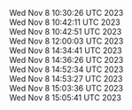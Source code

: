 Wed Nov  8 10:30:26 UTC 2023 <br/>
Wed Nov  8 10:42:11 UTC 2023 <br/>
Wed Nov  8 10:42:51 UTC 2023 <br/>
Wed Nov  8 12:00:03 UTC 2023 <br/>
Wed Nov  8 14:34:41 UTC 2023 <br/>
Wed Nov  8 14:36:26 UTC 2023 <br/>
Wed Nov  8 14:52:34 UTC 2023 <br/>
Wed Nov  8 14:53:27 UTC 2023 <br/>
Wed Nov  8 15:03:36 UTC 2023 <br/>
Wed Nov  8 15:05:41 UTC 2023 <br/>
